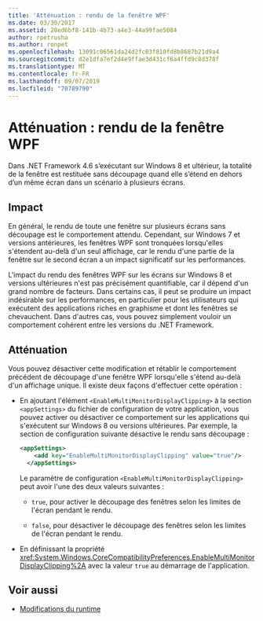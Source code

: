 ```yaml
---
title: 'Atténuation : rendu de la fenêtre WPF'
ms.date: 03/30/2017
ms.assetid: 28ed6bf8-141b-4b73-a4e3-44a99fae5084
author: rpetrusha
ms.author: ronpet
ms.openlocfilehash: 13091c06561da24d2fc03f810fd8b8687b21d9a4
ms.sourcegitcommit: d2e1dfa7ef2d4e9ffae3d431cf6a4ffd9c8d378f
ms.translationtype: MT
ms.contentlocale: fr-FR
ms.lasthandoff: 09/07/2019
ms.locfileid: "70789790"
---
```

# <a name="mitigation-wpf-window-rendering"></a>Atténuation : rendu de la fenêtre WPF

Dans .NET Framework 4.6 s’exécutant sur Windows 8 et ultérieur, la totalité de la fenêtre est restituée sans découpage quand elle s’étend en dehors d’un même écran dans un scénario à plusieurs écrans.

## <a name="impact"></a>Impact

En général, le rendu de toute une fenêtre sur plusieurs écrans sans découpage est le comportement attendu. Cependant, sur Windows 7 et versions antérieures, les fenêtres WPF sont tronquées lorsqu'elles s'étendent au-delà d'un seul affichage, car le rendu d'une partie de la fenêtre sur le second écran a un impact significatif sur les performances.

L'impact du rendu des fenêtres WPF sur les écrans sur Windows 8 et versions ultérieures n'est pas précisément quantifiable, car il dépend d'un grand nombre de facteurs. Dans certains cas, il peut se produire un impact indésirable sur les performances, en particulier pour les utilisateurs qui exécutent des applications riches en graphisme et dont les fenêtres se chevauchent. Dans d'autres cas, vous pouvez simplement vouloir un comportement cohérent entre les versions du .NET Framework.

## <a name="mitigation"></a>Atténuation

Vous pouvez désactiver cette modification et rétablir le comportement précédent de découpage d'une fenêtre WPF lorsqu'elle s'étend au-delà d'un affichage unique. Il existe deux façons d'effectuer cette opération :

- En ajoutant l'élément `<EnableMultiMonitorDisplayClipping>` à la section `<appSettings>` du fichier de configuration de votre application, vous pouvez activer ou désactiver ce comportement sur les applications qui s'exécutent sur Windows 8 ou versions ultérieures. Par exemple, la section de configuration suivante désactive le rendu sans découpage :

  ```xml
  <appSettings>
      <add key="EnableMultiMonitorDisplayClipping" value="true"/>
    </appSettings>
  ```

  Le paramètre de configuration `<EnableMultiMonitorDisplayClipping>` peut avoir l'une des deux valeurs suivantes :

  - `true`, pour activer le découpage des fenêtres selon les limites de l'écran pendant le rendu.

  - `false`, pour désactiver le découpage des fenêtres selon les limites de l'écran pendant le rendu.

- En définissant la propriété <xref:System.Windows.CoreCompatibilityPreferences.EnableMultiMonitorDisplayClipping%2A> avec la valeur `true` au démarrage de l'application.

## <a name="see-also"></a>Voir aussi

- [Modifications du runtime](runtime-changes-in-the-net-framework-4-6.md)
